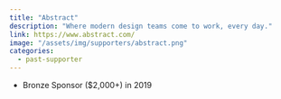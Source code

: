 ```yaml
---
title: "Abstract"
description: "Where modern design teams come to work, every day."
link: https://www.abstract.com/
image: "/assets/img/supporters/abstract.png"
categories:
  - past-supporter
---
```


- Bronze Sponsor ($2,000+) in 2019
